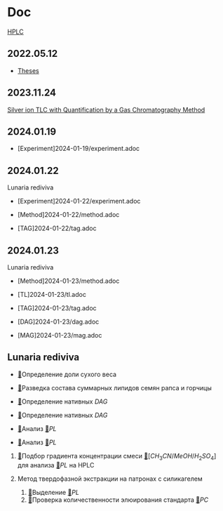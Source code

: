 # Doc

[HPLC](hplc.md)

## 2022.05.12

- [Theses](2022-12-05-07-10.34756%2FGEOS.2023.17.38740.adoc)

## 2023.11.24

[Silver ion TLC with Quantification by a Gas Chromatography Method](./24.11.2023/method/en.md)

## 2024.01.19

- [Experiment]2024-01-19/experiment.adoc

## 2024.01.22

Lunaria rediviva

- [Experiment]2024-01-22/experiment.adoc
- [Method]2024-01-22/method.adoc

- [TAG]2024-01-22/tag.adoc

## 2024.01.23

Lunaria rediviva

- [Method]2024-01-23/method.adoc

- [TL]2024-01-23/tl.adoc
- [TAG]2024-01-23/tag.adoc
- [DAG]2024-01-23/dag.adoc
- [MAG]2024-01-23/mag.adoc

## Lunaria rediviva

- [🔗](2024-02-05.md)Определение доли сухого веса
- [🔗](2024-02-16.md)Разведка состава суммарных липидов семян рапса и горчицы

- [🔗](2024-03-04.md)Определение нативных $DAG$
- [🔗](2024-03-05.md)Определение нативных $DAG$

- [🔗](2024-03-06.md)Анализ [🔗][pl]$PL$
- [🔗](2024-03-07.md)Анализ [🔗][pl]$PL$

1. [🔗](2024-03-18.md)Подбор градиента концентрации смеси [🔗][ch_3cnmeohh_2so_4]$[CH_3CN/MeOH/H_2SO_4]$ для анализа [🔗][pl]$PL$ на HPLC

2. Метод твердофазной экстракции на патронах с силикагелем
   1. [🔗](2024-03-20,2024-03-21/1.md)Выделение [🔗][pl]$PL$
   2. [🔗](2024-03-20,2024-03-21/2.md)Проверка количественности элюирования стандарта [🔗][pc]$PC$

[ch_3cnmeohh_2so_4]: substances/mixtures.md#ch_3cnmeohh_2so_4
[pc]: substances/individuals.md#pc
[pl]: substances/individuals.md#pl

